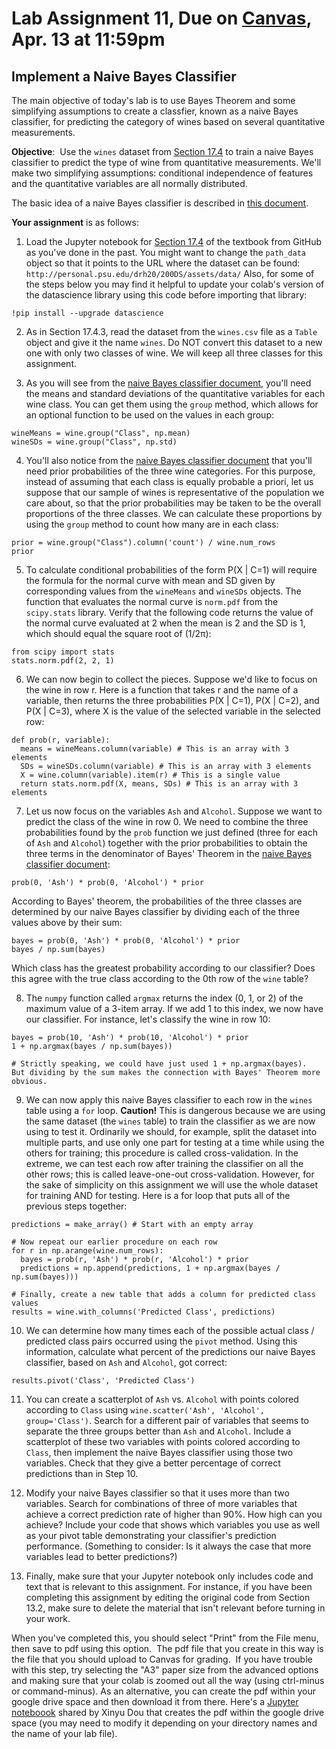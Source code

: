 # Lab Assignment 11, Due on [Canvas](https://psu.instructure.com/courses/2174978/assignments/13906025), Apr. 13 at 11:59pm
## Implement a Naive Bayes Classifier

The main objective of today's lab is to use Bayes Theorem and some simplifying assumptions to create a classfier, known as a naive Bayes classifier, for predicting the category of wines based on several quantitative measurements.  


**Objective**:  Use the `wines` dataset from [Section 17.4](https://inferentialthinking.com/chapters/17/4/Implementing_the_Classifier.html) to train a naive Bayes classifier to predict the type of wine from quantitative measurements.  We'll make two simplifying assumptions:  conditional independence of features and the quantitative variables are all normally distributed.  

The basic idea of a naive Bayes classifier is described in [this document](https://github.com/DS200-SP2022-Hunter/Week12-Apr05/blob/main/NaiveBayes.pdf).

**Your assignment** is as follows:

1. Load the Jupyter notebook for [Section 17.4](https://inferentialthinking.com/chapters/17/4/Implementing_the_Classifier.html) of the textbook from GitHub as you've done in the past. You might want to change the `path_data` object so that it points to the URL where the dataset can be found: `http://personal.psu.edu/drh20/200DS/assets/data/` Also, for some of the steps below you may find it helpful to update your colab's version of the datascience library using this code before importing that library:
```
!pip install --upgrade datascience
```

2. As in Section 17.4.3, read the dataset from the `wines.csv` file as a `Table` object and give it the name `wines`.  Do NOT convert this dataset to a new one with only two classes of wine.  We will keep all three classes for this assignment.

3. As you will see from the [naive Bayes classifier document](https://github.com/DS200-SP2022-Hunter/Week12-Apr05/blob/main/NaiveBayes.pdf), you'll need the means and standard deviations of the quantitative variables for each wine class.  You can get them using the `group` method, which allows for an optional function to be used on the values in each group:
```
wineMeans = wine.group("Class", np.mean)
wineSDs = wine.group("Class", np.std)
```

4. You'll also notice from the [naive Bayes classifier document](https://github.com/DS200-SP2022-Hunter/Week12-Apr05/blob/main/NaiveBayes.pdf) that you'll need prior probabilities of the three wine categories.  For this purpose, instead of assuming that each class is equally probable a priori, let us suppose that our sample of wines is representative of the population we care about, so that the prior probabilities may be taken to be the overall proportions of the three classes.  We can calculate these proportions by using the `group` method to count how many are in each class:
```
prior = wine.group("Class").column('count') / wine.num_rows
prior
```

5. To calculate conditional probabilities of the form P(X | C=1) will require the formula for the normal curve with mean and SD given by corresponding values from the `wineMeans` and `wineSDs` objects.  The function that evaluates the normal curve is `norm.pdf` from the `scipy.stats` library.  Verify that the following code returns the value of the normal curve evaluated at 2 when the mean is 2 and the SD is 1, which should equal the square root of (1/2&pi;):
```
from scipy import stats
stats.norm.pdf(2, 2, 1)
```

6.  We can now begin to collect the pieces.  Suppose we'd like to focus on the wine in row r.  Here is a function that takes r and the name of a variable, then returns the three probabilities P(X | C=1), P(X | C=2), and P(X | C=3), where X is the value of the selected variable in the selected row:
```
def prob(r, variable):
  means = wineMeans.column(variable) # This is an array with 3 elements
  SDs = wineSDs.column(variable) # This is an array with 3 elements
  X = wine.column(variable).item(r) # This is a single value
  return stats.norm.pdf(X, means, SDs) # This is an array with 3 elements
```
 
7.  Let us now focus on the variables `Ash` and `Alcohol`.  Suppose we want to predict the class of the wine in row 0.  We need to combine the three probabilities found by the `prob` function we just defined (three for each of `Ash` and `Alcohol`) together with the prior probabilities to obtain the three terms in the denominator of Bayes' Theorem in the [naive Bayes classifier document](https://github.com/DS200-SP2022-Hunter/Week12-Apr05/blob/main/NaiveBayes.pdf):
```
prob(0, 'Ash') * prob(0, 'Alcohol') * prior
```
According to Bayes' theorem, the probabilities of the three classes are determined by our naive Bayes classifier by dividing each of the three values above by their sum:
```
bayes = prob(0, 'Ash') * prob(0, 'Alcohol') * prior
bayes / np.sum(bayes)
```
Which class has the greatest probability according to our classifier?  Does this agree with the true class according to the 0th row of the `wine` table?

8. The `numpy` function called `argmax` returns the index (0, 1, or 2) of the maximum value of a 3-item array.  If we add 1 to this index, we now have our classifier.  For instance, let's classify the wine in row 10:
```
bayes = prob(10, 'Ash') * prob(10, 'Alcohol') * prior
1 + np.argmax(bayes / np.sum(bayes))

# Strictly speaking, we could have just used 1 + np.argmax(bayes).  But dividing by the sum makes the connection with Bayes' Theorem more obvious.
```
9.  We can now apply this naive Bayes classifier to each row in the `wines` table using a `for` loop.  **Caution!** This is dangerous because we are using the same dataset (the `wines` table) to train the classifier as we are now using to test it.  Ordinarily we should, for example, split the dataset into multiple parts, and use only one part for testing at a time while using the others for training; this procedure is called cross-validation.  In the extreme, we can test each row after training the classifier on all the other rows; this is called leave-one-out cross-validation.  However, for the sake of simplicity on this assignment we will use the whole dataset for training AND for testing.  Here is a for loop that puts all of the previous steps together:
```
predictions = make_array() # Start with an empty array

# Now repeat our earlier procedure on each row
for r in np.arange(wine.num_rows): 
  bayes = prob(r, 'Ash') * prob(r, 'Alcohol') * prior
  predictions = np.append(predictions, 1 + np.argmax(bayes / np.sum(bayes)))

# Finally, create a new table that adds a column for predicted class values
results = wine.with_columns('Predicted Class', predictions)
```

10. We can determine how many times each of the possible actual class / predicted class pairs occurred using the `pivot` method.  Using this information, calculate what percent of the predictions our naive Bayes classifier, based on `Ash` and `Alcohol`, got correct:
```
results.pivot('Class', 'Predicted Class')
```

11. You can create a scatterplot of `Ash` vs. `Alcohol` with points colored according to `Class` using `wine.scatter('Ash', 'Alcohol', group='Class')`.  Search for a different pair of variables that seems to separate the three groups better than `Ash` and `Alcohol`.  Include a scatterplot of these two variables with points colored according to `Class`, then implement the naive Bayes classifier using those two variables.  Check that they give a better percentage of correct predictions than in Step 10.

12.  Modify your naive Bayes classifier so that it uses more than two variables.  Search for combinations of three of more variables that achieve a correct prediction rate of higher than 90%.  How high can you achieve?  Include your code that shows which variables you use as well as your pivot table demonstrating your classifier's prediction performance.  (Something to consider:  Is it always the case that more variables lead to better predictions?)

12.  Finally, make sure that your Jupyter notebook only includes code and text that is relevant to this assignment.  For instance, if you have been completing this assignment by editing the original code from Section 13.2, make sure to delete the material that isn't relevant before turning in your work.

When you've completed this, you should select "Print" from the File menu, then save to pdf using this option.  The pdf file that you create in this way is the file that you should upload to Canvas for grading.  If you have trouble with this step, try selecting the "A3" paper size from the advanced options and making sure that your colab is zoomed out all the way (using ctrl-minus or command-minus).  As an alternative, you can create the pdf within your google drive space and then download it from there.  Here's a [Jupyter noteboook](https://github.com/DS200-SP2022-Hunter/Week11-Mar29/blob/main/convert_pdf.ipynb) shared by Xinyu Dou that creates the pdf within the google drive space (you may need to modify it depending on your directory names and the name of your lab file).

